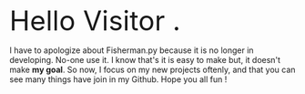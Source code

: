 <font size=10>Hello Visitor .</font>

I have to apologize about Fisherman.py because it is no longer in developing.
No-one use it. I know that's it is easy to make but, it doesn't make **my goal**.
So now, I focus on my new projects oftenly, and that you can see many things have join in my Github. Hope you all fun !
